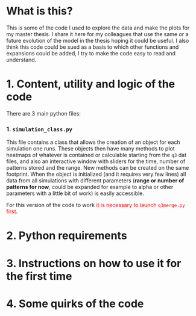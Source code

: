 # What is this?
This is some of the code I used to explore the data and make the plots for my master thesis.
I share it here for my colleagues that use the same or a future evolution of the model in the thesis hoping it could be useful.
I also think this code could be sued as a basis to which other functions and expansions could be added, I try to make the code easy to read and understand.

# 1. Content, utility and logic of the code

There are 3 main python files:

### 1. `simulation_class.py` 

This file contains a class that allows the creation of an object for each simulation one runs.
These objects then have many methods to plot heatmaps of whatever is contained or calculable starting from the `q3` dat files, and also an interactive window with sliders for the time, number of patterns stored and the range.
New methods can be created on the same footprint.
When the object is initialized (and it requires very few lines) all data from all simulations with different parameters (**range or number of patterns for now**, could be expanded for example to alpha or other parameters with a little bit of work) is easily accessible.

For this version of the code to work <font color="red">it is necessary to launch `q3merge.py` first</font>.

# 2. Python requirements



# 3. Instructions on how to use it for the first time



# 4. Some quirks of the code





